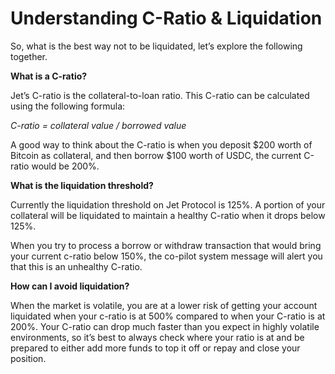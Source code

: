 # Understanding C-Ratio & Liquidation

So, what is the best way not to be liquidated, let’s explore the following together.

**What is a C-ratio?**

Jet’s C-ratio is the collateral-to-loan ratio. This C-ratio can be calculated using the following formula:

_C-ratio = collateral value / borrowed value_

A good way to think about the C-ratio is when you deposit $200 worth of Bitcoin as collateral, and then borrow $100 worth of USDC, the current C-ratio would be 200%.

**What is the liquidation threshold?**

Currently the liquidation threshold on Jet Protocol is 125%. A portion of your collateral will be liquidated to maintain a healthy C-ratio when it drops below 125%.

When you try to process a borrow or withdraw transaction that would bring your current c-ratio below 150%, the co-pilot system message will alert you that this is an unhealthy C-ratio.

**How can I avoid liquidation?**&#x20;

When the market is volatile, you are at a lower risk of getting your account liquidated when your c-ratio is at 500% compared to when your C-ratio is at 200%. Your C-ratio can drop much faster than you expect in highly volatile environments, so it’s best to always check where your ratio is at and be prepared to either add more funds to top it off or repay and close your position.
